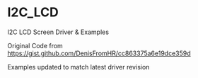 # I2C_LCD
I2C LCD Screen Driver &amp; Examples

Original Code from https://gist.github.com/DenisFromHR/cc863375a6e19dce359d

Examples updated to match latest driver revision
